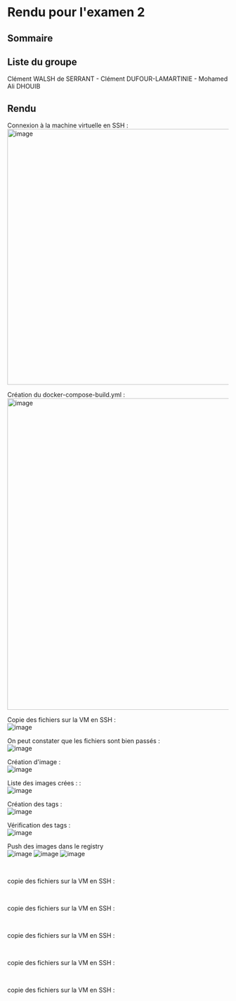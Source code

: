 # Rendu pour l'examen 2
## Sommaire

## Liste du groupe

Clément WALSH de SERRANT - Clément DUFOUR-LAMARTINIE - Mohamed Ali DHOUIB

## Rendu

Connexion à la machine virtuelle en SSH : <br>
<img width="582" alt="image" src="https://github.com/Clement-Wds/YNOV-Docker-Exam-2/assets/71884576/f4c5f3a1-941e-4812-b99e-dbc300753ffa">
<br>

Création du docker-compose-build.yml : <br>
<img width="709" alt="image" src="https://github.com/Clement-Wds/YNOV-Docker-Exam-2/assets/71884576/ba50ed7b-7780-4994-af9e-2c2da30767d3">
<br>

Copie des fichiers sur la VM en SSH : <br>
![image](https://github.com/Clement-Wds/YNOV-Docker-Exam-2/assets/56402465/95042471-efa0-4213-b5ac-b50d6003940d)
<br>

On peut constater que les fichiers sont bien passés : <br>
![image](https://github.com/Clement-Wds/YNOV-Docker-Exam-2/assets/56402465/88f78bb1-3560-4c16-bf95-023d35c652c7)
<br>

Création d'image : <br>
![image](https://github.com/Clement-Wds/YNOV-Docker-Exam-2/assets/56402465/5808a723-55fa-416c-884e-2b33bc438d23)
<br>

Liste des images crées : : <br>
![image](https://github.com/Clement-Wds/YNOV-Docker-Exam-2/assets/56402465/027c41a0-a22d-4d4c-b227-24e336bf3999)
<br>

Création des tags : <br>
![image](https://github.com/Clement-Wds/YNOV-Docker-Exam-2/assets/56402465/3dbe44e6-f355-459d-899b-78472faf09fb)
<br>

Vérification des tags : <br>
![image](https://github.com/Clement-Wds/YNOV-Docker-Exam-2/assets/56402465/d8b929b6-c924-47ef-b1c2-8a40ad5f4850)
<br>

Push des images dans le registry <br>
![image](https://github.com/Clement-Wds/YNOV-Docker-Exam-2/assets/56402465/ac2e0be4-30d7-43dd-ad7d-f550fd55162c)
![image](https://github.com/Clement-Wds/YNOV-Docker-Exam-2/assets/56402465/6105ca84-76f7-437b-88cd-da9e5026648d)
![image](https://github.com/Clement-Wds/YNOV-Docker-Exam-2/assets/56402465/4af0a31a-b91c-40d3-b5ce-f2ccd4a8c50c)

<br>

copie des fichiers sur la VM en SSH : <br>

<br>

copie des fichiers sur la VM en SSH : <br>

<br>

copie des fichiers sur la VM en SSH : <br>

<br>

copie des fichiers sur la VM en SSH : <br>

<br>

copie des fichiers sur la VM en SSH : <br>

<br>






